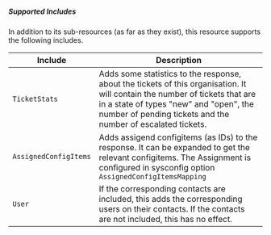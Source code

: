##### Supported Includes

In addition to its sub-resources (as far as they exist), this resource supports the following includes.

|Include|Description|
|-|-|
|```TicketStats```|Adds some statistics to the response, about the tickets of this organisation. It will contain the number of tickets that are in a state of types "new" and "open", the number of pending tickets and the number of escalated tickets.|
|```AssignedConfigItems```|Adds assigend configitems (as IDs) to the response. It can be expanded to get the relevant configitems. The Assignment is configured in sysconfig option ```AssignedConfigItemsMapping```|
|```User```|If the corresponding contacts are included, this adds the corresponding users on their contacts. If the contacts are not included, this has no effect.|

